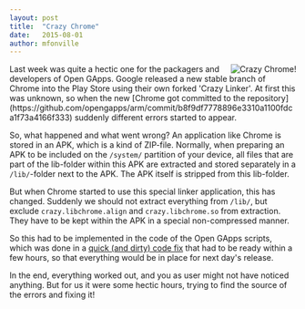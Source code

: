 ```yaml
---
layout: post
title:  "Crazy Chrome"
date:   2015-08-01
author: mfonville
---
```

<div style="float: right">
<img align="right" src="{{ site.blogimg }}crazychrome.png" alt="Crazy Chrome!" />
</div>
Last week was quite a hectic one for the packagers and developers of Open GApps. Google released a new stable branch of Chrome into the Play Store using their own forked 'Crazy Linker'.
At first this was unknown, so when the new [Chrome got committed to the repository](https://github.com/opengapps/arm/commit/b8f9df7778896e3310a1100fdca1f73a4166f333) suddenly different errors started to appear.

So, what happened and what went wrong? An application like Chrome is stored in an APK, which is a kind of ZIP-file.
Normally, when preparing an APK to be included on the `/system/` partition of your device, all files that are part of the lib-folder within this APK are extracted and stored separately in a `/lib/`-folder next to the APK. The APK itself is stripped from this lib-folder.

But when Chrome started to use this special linker application, this has changed. Suddenly we should not extract everything from `/lib/`, but exclude `crazy.libchrome.align` and `crazy.libchrome.so` from extraction. They have to be kept within the APK in a special non-compressed manner.

So this had to be implemented in the code of the Open GApps scripts, which was done in a [quick (and dirty) code fix](https://github.com/opengapps/opengapps/commit/feeda41357d830d2ef6d3f97614c8bd477860351) that had to be ready within a few hours, so that everything would be in place for next day's release.

In the end, everything worked out, and you as user might not have noticed anything. But for us it were some hectic hours, trying to find the source of the errors and fixing it!﻿
